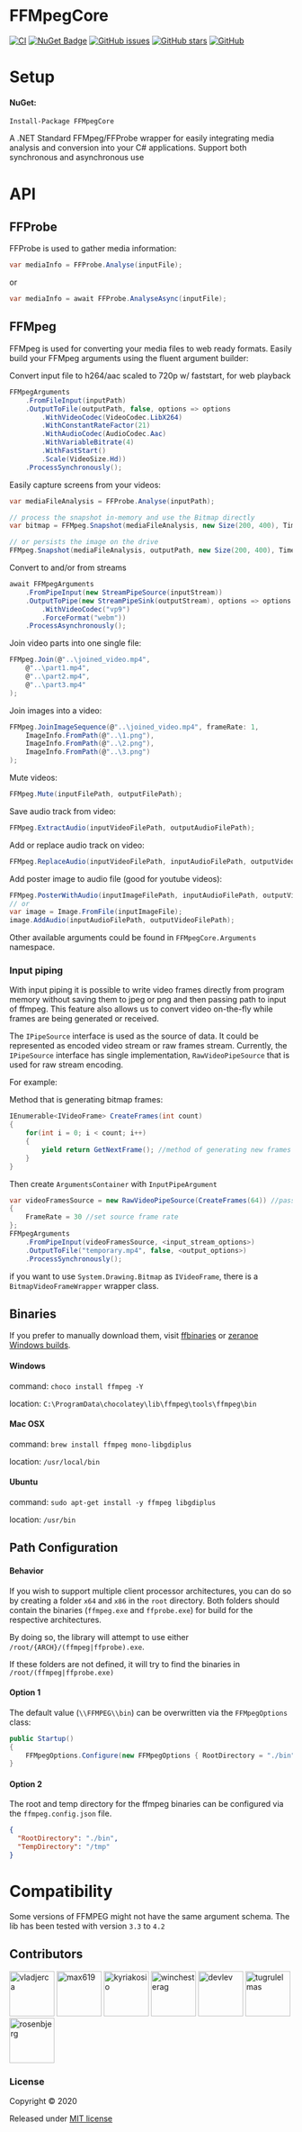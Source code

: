 # FFMpegCore 
[![CI](https://github.com/rosenbjerg/FFMpegCore/workflows/CI/badge.svg)](https://github.com/rosenbjerg/FFMpegCore/actions?query=workflow%3ACI)
[![NuGet Badge](https://buildstats.info/nuget/FFMpegCore)](https://www.nuget.org/packages/FFMpegCore/)
[![GitHub issues](https://img.shields.io/github/issues/rosenbjerg/FFMpegCore)](https://github.com/rosenbjerg/FFMpegCore/issues)
[![GitHub stars](https://img.shields.io/github/stars/rosenbjerg/FFMpegCore)](https://github.com/rosenbjerg/FFMpegCore/stargazers)
[![GitHub](https://img.shields.io/github/license/rosenbjerg/FFMpegCore)](https://github.com/rosenbjerg/FFMpegCore/blob/master/LICENSE)

# Setup

#### NuGet:

```
Install-Package FFMpegCore
```

A .NET Standard FFMpeg/FFProbe wrapper for easily integrating media analysis and conversion into your C# applications. Support both synchronous and asynchronous use

# API

## FFProbe

FFProbe is used to gather media information:

```csharp
var mediaInfo = FFProbe.Analyse(inputFile);
```
or 
```csharp
var mediaInfo = await FFProbe.AnalyseAsync(inputFile);
```


## FFMpeg
FFMpeg is used for converting your media files to web ready formats.
Easily build your FFMpeg arguments using the fluent argument builder:

Convert input file to h264/aac scaled to 720p w/ faststart, for web playback
```csharp
FFMpegArguments
    .FromFileInput(inputPath)
    .OutputToFile(outputPath, false, options => options
        .WithVideoCodec(VideoCodec.LibX264)
        .WithConstantRateFactor(21)
        .WithAudioCodec(AudioCodec.Aac)
        .WithVariableBitrate(4)
        .WithFastStart()
        .Scale(VideoSize.Hd))
    .ProcessSynchronously();
```

Easily capture screens from your videos:
```csharp
var mediaFileAnalysis = FFProbe.Analyse(inputPath);

// process the snapshot in-memory and use the Bitmap directly
var bitmap = FFMpeg.Snapshot(mediaFileAnalysis, new Size(200, 400), TimeSpan.FromMinutes(1));

// or persists the image on the drive
FFMpeg.Snapshot(mediaFileAnalysis, outputPath, new Size(200, 400), TimeSpan.FromMinutes(1))
```

Convert to and/or from streams
```csharp
await FFMpegArguments
    .FromPipeInput(new StreamPipeSource(inputStream))
    .OutputToPipe(new StreamPipeSink(outputStream), options => options
        .WithVideoCodec("vp9")
        .ForceFormat("webm"))
    .ProcessAsynchronously();
```

Join video parts into one single file:
```csharp
FFMpeg.Join(@"..\joined_video.mp4",
    @"..\part1.mp4",
    @"..\part2.mp4",
    @"..\part3.mp4"
);
```

Join images into a video:
```csharp
FFMpeg.JoinImageSequence(@"..\joined_video.mp4", frameRate: 1,
    ImageInfo.FromPath(@"..\1.png"),
    ImageInfo.FromPath(@"..\2.png"),
    ImageInfo.FromPath(@"..\3.png")
);
```

Mute videos:
```csharp
FFMpeg.Mute(inputFilePath, outputFilePath);
```

Save audio track from video:
```csharp
FFMpeg.ExtractAudio(inputVideoFilePath, outputAudioFilePath);
```

Add or replace audio track on video:
```csharp
FFMpeg.ReplaceAudio(inputVideoFilePath, inputAudioFilePath, outputVideoFilePath);
```

Add poster image to audio file (good for youtube videos):
```csharp
FFMpeg.PosterWithAudio(inputImageFilePath, inputAudioFilePath, outputVideoFilePath);
// or
var image = Image.FromFile(inputImageFile);
image.AddAudio(inputAudioFilePath, outputVideoFilePath);
```

Other available arguments could be found in `FFMpegCore.Arguments` namespace.

### Input piping
With input piping it is possible to write video frames directly from program memory without saving them to jpeg or png and then passing path to input of ffmpeg. This feature also allows us to convert video on-the-fly while frames are being generated or received.

The `IPipeSource` interface is used as the source of data. It could be represented as encoded video stream or raw frames stream. Currently, the `IPipeSource` interface has single implementation, `RawVideoPipeSource` that is used for raw stream encoding.

For example:

Method that is generating bitmap frames:
```csharp
IEnumerable<IVideoFrame> CreateFrames(int count)
{
    for(int i = 0; i < count; i++)
    {
        yield return GetNextFrame(); //method of generating new frames
    }
}
```
Then create `ArgumentsContainer` with `InputPipeArgument`
```csharp
var videoFramesSource = new RawVideoPipeSource(CreateFrames(64)) //pass IEnumerable<IVideoFrame> or IEnumerator<IVideoFrame> to constructor of RawVideoPipeSource
{
    FrameRate = 30 //set source frame rate
};
FFMpegArguments
    .FromPipeInput(videoFramesSource, <input_stream_options>)
    .OutputToFile("temporary.mp4", false, <output_options>)
    .ProcessSynchronously();
```

if you want to use `System.Drawing.Bitmap` as `IVideoFrame`, there is a `BitmapVideoFrameWrapper` wrapper class.


## Binaries

If you prefer to manually download them, visit [ffbinaries](https://ffbinaries.com/downloads) or [zeranoe Windows builds](https://ffmpeg.zeranoe.com/builds/).

#### Windows

command: `choco install ffmpeg -Y`

location: `C:\ProgramData\chocolatey\lib\ffmpeg\tools\ffmpeg\bin`

#### Mac OSX

command: `brew install ffmpeg mono-libgdiplus`

location: `/usr/local/bin`

#### Ubuntu

command: `sudo apt-get install -y ffmpeg libgdiplus`

location: `/usr/bin`

## Path Configuration

#### Behavior

If you wish to support multiple client processor architectures, you can do so by creating a folder `x64` and `x86` in the `root` directory.
Both folders should contain the binaries (`ffmpeg.exe` and `ffprobe.exe`) for build for the respective architectures. 

By doing so, the library will attempt to use either `/root/{ARCH}/(ffmpeg|ffprobe).exe`.

If these folders are not defined, it will try to find the binaries in `/root/(ffmpeg|ffprobe.exe)`

#### Option 1

The default value (`\\FFMPEG\\bin`) can be overwritten via the `FFMpegOptions` class:

```c#
public Startup() 
{
    FFMpegOptions.Configure(new FFMpegOptions { RootDirectory = "./bin", TempDirectory = "/tmp" });
}
```

#### Option 2

The root and temp directory for the ffmpeg binaries can be configured via the `ffmpeg.config.json` file.

```json
{
  "RootDirectory": "./bin",
  "TempDirectory": "/tmp"
}
```

# Compatibility
 Some versions of FFMPEG might not have the same argument schema. The lib has been tested with version `3.3` to `4.2`


## Contributors

<a href="https://github.com/vladjerca"><img src="https://avatars.githubusercontent.com/u/6339681?v=4" title="vladjerca" width="80" height="80"></a>
<a href="https://github.com/max619"><img src="https://avatars.githubusercontent.com/u/26447324?v=4" title="max619" width="80" height="80"></a>
<a href="https://github.com/kyriakosio"><img src="https://avatars3.githubusercontent.com/u/6959989?v=4" title="kyriakosio" width="80" height="80"></a>
<a href="https://github.com/winchesterag"><img src="https://avatars3.githubusercontent.com/u/47878681?v=4" title="winchesterag" width="80" height="80"></a>
<a href="https://github.com/devlev"><img src="https://avatars3.githubusercontent.com/u/2109995?v=4" title="devlev" width="80" height="80"></a>
<a href="https://github.com/tugrulelmas"><img src="https://avatars3.githubusercontent.com/u/3829187?v=4" title="tugrulelmas" width="80" height="80"></a>
<a href="https://github.com/rosenbjerg"><img src="https://avatars3.githubusercontent.com/u/11181960?v=4" title="rosenbjerg" width="80" height="80"></a>

### License

Copyright © 2020 

Released under [MIT license](https://github.com/rosenbjerg/FFMpegCore/blob/master/LICENSE)
